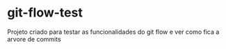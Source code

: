 # git-flow-test
Projeto criado para testar as funcionalidades do git flow e ver como fica a arvore de commits
